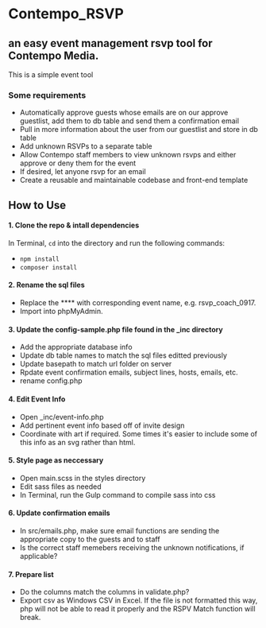 # Contempo_RSVP

## an easy event management rsvp tool for Contempo Media.

This is a simple event tool  

### Some requirements

* Automatically approve guests whose emails are on our approve guestlist, add them to db table and send them a confirmation email
* Pull in more information about the user from our guestlist and store in db table 
* Add unknown RSVPs to a separate table
* Allow Contempo staff members to view unknown rsvps and either approve or deny them for the event
* If desired, let anyone rsvp for an email
* Create a reusable and maintainable codebase and front-end template

## How to Use

#### 1. Clone the repo & intall dependencies
In Terminal, `cd` into the directory and run the following commands: 
- `npm install`
- `composer install`

#### 2. Rename the sql files 
- Replace the **** with corresponding event name, e.g. rsvp_coach_0917. 
- Import into phpMyAdmin.

#### 3. Update the config-sample.php file found in the _inc directory
- Add the appropriate database info
- Update db table names to match the sql files editted previously
- Update basepath to match url folder on server
- Rpdate event confirmation emails, subject lines, hosts, emails, etc.
- rename config.php

#### 4. Edit Event Info
- Open _inc/event-info.php
- Add pertinent event info based off of invite design
- Coordinate with art if required. Some times it's easier to include some of this info as an svg rather than html.

#### 5. Style page as neccessary
- Open main.scss in the styles directory
- Edit sass files as needed
- In Terminal, run the Gulp command to compile sass into css

#### 6. Update confirmation emails
-  In src/emails.php, make sure email functions are sending the appropriate copy to the guests and to staff
- Is the correct staff memebers receiving the unknown notifications, if applicable?

#### 7. Prepare list
- Do the columns match the columns in validate.php? 
- Export csv as Windows CSV in Excel. If the file is not formatted this way, php will not be able to read it properly and the RSPV Match function will break.


